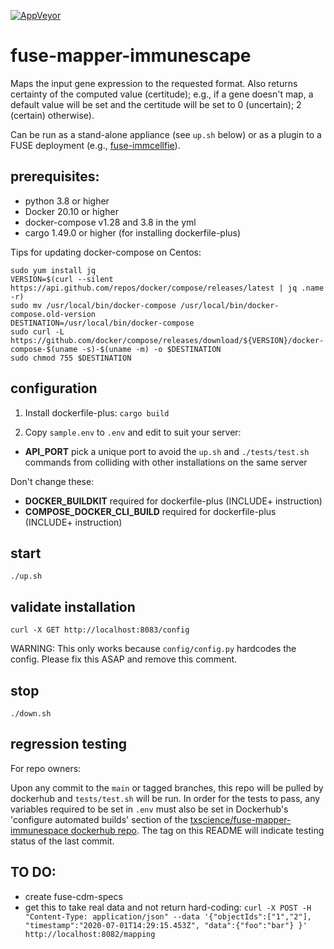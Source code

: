 [![AppVeyor](https://img.shields.io/docker/cloud/build/txscience/fuse-mapper-immunespace?style=plastic)](https://hub.docker.com/repository/docker/txscience/fuse-mapper-immunescape/builds)

# fuse-mapper-immunescape

Maps the input gene expression to the requested format. Also returns certainty of the computed value (certitude); e.g., if a gene doesn't map, a default value will be set and the certitude will be set to 0 (uncertain); 2 (certain) otherwise).

Can be run as a stand-alone appliance (see `up.sh` below) or as a plugin to a FUSE deployment (e.g., [fuse-immcellfie](http://github.com/RENCI/fuse-immcellfie)).

## prerequisites:
* python 3.8 or higher
* Docker 20.10 or higher
* docker-compose v1.28 and 3.8 in the yml
* cargo 1.49.0 or higher (for installing dockerfile-plus)

Tips for updating docker-compose on Centos:

```
sudo yum install jq
VERSION=$(curl --silent https://api.github.com/repos/docker/compose/releases/latest | jq .name -r)
sudo mv /usr/local/bin/docker-compose /usr/local/bin/docker-compose.old-version
DESTINATION=/usr/local/bin/docker-compose
sudo curl -L https://github.com/docker/compose/releases/download/${VERSION}/docker-compose-$(uname -s)-$(uname -m) -o $DESTINATION
sudo chmod 755 $DESTINATION
```

## configuration

1. Install dockerfile-plus:
`cargo build`

2. Copy `sample.env` to `.env` and edit to suit your server:
* __API_PORT__ pick a unique port to avoid the `up.sh` and `./tests/test.sh` commands from colliding with other installations on the same server

Don't change these:
* __DOCKER_BUILDKIT__ required for dockerfile-plus (INCLUDE+ instruction)
* __COMPOSE_DOCKER_CLI_BUILD__ required for dockerfile-plus (INCLUDE+ instruction)


## start
```
./up.sh
```

## validate installation
```
curl -X GET http://localhost:8083/config
```
WARNING: This only works because `config/config.py` hardcodes the config. Please fix this ASAP and remove this comment.

## stop
```
./down.sh
```
## regression testing
For repo owners:

Upon any commit to the `main` or tagged branches, this repo will be pulled by dockerhub and `tests/test.sh` will be run. In order for the tests to pass, any variables required to be set in `.env` must also be set in Dockerhub's 'configure automated builds' section of the [txscience/fuse-mapper-immunespace dockerhub repo](https://hub.docker.com/repository/docker/txscience/fuse-mapper-immunespace/builds). The tag on this README will indicate testing status of the last commit.

## TO DO:

* create fuse-cdm-specs
* get this to take real data and not return hard-coding:
`curl -X POST -H "Content-Type: application/json" --data '{"objectIds":["1","2"], "timestamp":"2020-07-01T14:29:15.453Z", "data":{"foo":"bar"} }' http://localhost:8082/mapping`
